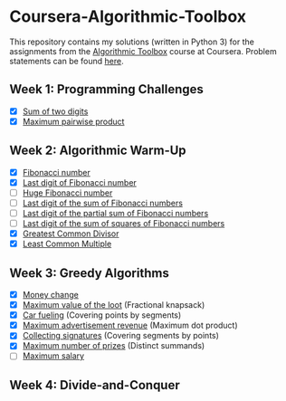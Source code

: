 # Coursera-Algorithmic-Toolbox

This repository contains my solutions (written in Python 3) for the assignments from the [Algorithmic Toolbox](https://www.coursera.org/learn/algorithmic-toolbox) course at Coursera. Problem statements can be found [here](problem_statements.pdf).

## Week 1: Programming Challenges
- [x] [Sum of two digits](solutions/1.1_sum_of_two_digits.py)
- [x] [Maximum pairwise product](solutions/1.2_maximum_pairwise_product.py)

## Week 2: Algorithmic Warm-Up
- [x] [Fibonacci number](solutions/2.1_fibonacci_number.py)
- [x] [Last digit of Fibonacci number](solutions/2.2_last_digit_of_fib_number.py)
- [ ] [Huge Fibonacci number]()
- [ ] [Last digit of the sum of Fibonacci numbers]()
- [ ] [Last digit of the partial sum of Fibonacci numbers]()
- [ ] [Last digit of the sum of squares of Fibonacci numbers]()
- [x] [Greatest Common Divisor](solutions/2.7_gcd.py)
- [x] [Least Common Multiple](solutions/2.8_lcm.py)

## Week 3: Greedy Algorithms
- [x] [Money change](solutions/3.1_money_change.py)
- [x] [Maximum value of the loot](solutions/3.2_maximum_value_of_the_loot.py) (Fractional knapsack)
- [x] [Car fueling](solutions/3.3_car_fueling.py) (Covering points by segments)
- [x] [Maximum advertisement revenue](solutions/3.4_maximum_advertisement_revenue.py) (Maximum dot product)
- [x] [Collecting signatures](solutions/3.5_collecting_signatures.py) (Covering segments by points)
- [x] [Maximum number of prizes](solutions/3.6_maximum_number_of_prizes.py) (Distinct summands)
- [ ] [Maximum salary](solutions/3.7_maximum_salary.py) 

## Week 4: Divide-and-Conquer
